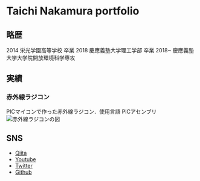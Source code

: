 <!---
  参考URL（https://jason718.github.io/project/privacy/main.html）
-->
<link rel="StyleSheet" href="./style.css" type="text/css" media="all">
<style type="text/css">
#primarycontent h1 {
	font-variant: small-caps;
}
#primarycontent h3 {
}
#primarycontent teasertext {
	text-align: center;
}
#primarycontent p {
	text-align: center;
}
#primarycontent {
	text-align: justify;
}
#primarycontent p {
	text-align: justify;
}
#primarycontent p iframe {
	text-align: center;
}
.featart {
  margin:4px;
}
</style>

# Taichi Nakamura portfolio

## 略歴
2014 栄光学園高等学校 卒業
2018 慶應義塾大学理工学部 卒業
2018~ 慶應義塾大学大学院開放環境科学専攻

## 実績

### 赤外線ラジコン
PICマイコンで作った赤外線ラジコン．使用言語 PICアセンブリ
![赤外線ラジコンの図](./src/IR_rajikon.JPG)

## SNS
- [Qiita](https://qiita.com/IntenF)
- [Youtube](https://www.youtube.com/channel/UCZTpRG2dGTNGmW_vOifaCLg)
- [Twitter](https://twitter.com/Inten_futosi)
- [Github](https://github.com/IntenF)
